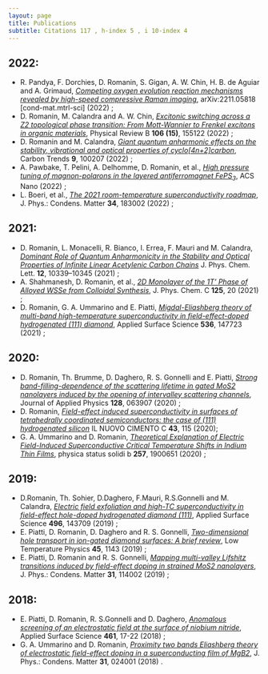```yaml
---
layout: page
title: Publications
subtitle: Citations 117 , h-index 5 , i 10-index 4
---
```


## 2022:

* R. Pandya, F. Dorchies, D. Romanin, S. Gigan, A. W. Chin, H. B. de Aguiar and A. Grimaud, [_Competing oxygen evolution reaction mechanisms revealed by high-speed compressive Raman imaging_](https://doi.org/10.48550/arXiv.2211.05818), arXiv:2211.05818 [cond-mat.mtrl-sci] (2022) ;
* D. Romanin, M. Calandra and A. W. Chin, [_Excitonic switching across a Z2 topological phase transition: From Mott-Wannier to Frenkel excitons in organic materials_](https://journals.aps.org/prb/abstract/10.1103/PhysRevB.106.155122), Physical Review B **106 (15)**, 155122 (2022) ;
* D. Romanin and M. Calandra, [_Giant quantum anharmonic effects on the stability, vibrational and optical properties of cyclo[4n+2]carbon_](https://www.sciencedirect.com/science/article/pii/S2667056922000633?via%3Dihub), Carbon Trends **9**, 100207 (2022) ;
* A. Pawbake, T. Pelini, A. Delhomme, D. Romanin, et al., [_High pressure tuning of magnon-polarons in the layered antiferromagnet FePS<sub>3</sub>_](https://pubs.acs.org/doi/full/10.1021/acsnano.2c04286), ACS Nano (2022) ;
* L. Boeri, et al., [_The 2021 room-temperature superconductivity roadmap_](https://iopscience.iop.org/article/10.1088/1361-648X/ac2864/meta), J. Phys.: Condens. Matter **34**, 183002 (2022) ;

## 2021:

* D. Romanin, L. Monacelli, R. Bianco, I. Errea, F. Mauri and M. Calandra, [_Dominant Role of Quantum Anharmonicity in the Stability and Optical Properties of Infinite Linear Acetylenic Carbon Chains_](https://pubs.acs.org/doi/abs/10.1021/acs.jpclett.1c02964) J. Phys. Chem. Lett. **12**, 10339–10345 (2021) ;
* A. Shahmanesh, D. Romanin, et al., [_2D Monolayer of the 1T’ Phase of Alloyed WSSe from Colloidal Synthesis_](https://pubs.acs.org/doi/abs/10.1021/acs.jpcc.1c02275), J. Phys. Chem. C **125**, 20 (2021) ;
* D. Romanin, G. A. Ummarino and E. Piatti, [_Migdal-Eliashberg theory of multi-band high-temperature superconductivity in field-effect-doped hydrogenated (111) diamond_](https://www.sciencedirect.com/science/article/abs/pii/S0169433220324806), Applied Surface Science **536**, 147723 (2021) ;

## 2020:

* D. Romanin, Th. Brumme, D. Daghero, R. S. Gonnelli and E. Piatti, [_Strong band-filling-dependence of the scattering lifetime in gated MoS2 nanolayers induced by the opening of intervalley scattering channels_](https://aip.scitation.org/doi/abs/10.1063/5.0017921), Journal of Applied Physics **128**, 063907 (2020) ;
* D. Romanin, [_Field-effect induced superconductivity in surfaces of tetrahedrally coordinated semiconductors: the case of (111) hydrogenated silicon_](https://doi.org/10.1393/ncc/i2020-20115-3) IL NUOVO CIMENTO C **43**, 115 (2020);
* G. A. Ummarino and D. Romanin, [_Theoretical Explanation of Electric Field-Induced Superconductive Critical Temperature Shifts in Indium Thin Films_](https://onlinelibrary.wiley.com/doi/abs/10.1002/pssb.201900651), physica status solidi b **257**, 1900651 (2020) ;

## 2019:

* D.Romanin, Th. Sohier, D.Daghero, F.Mauri, R.S.Gonnelli and M. Calandra, [_Electric field exfoliation and high-TC superconductivity in field-effect hole-doped hydrogenated diamond (111)_](https://scholar.google.com/citations?hl=en&user=0U81UJ8AAAAJ&view_op=list_works&sortby=pubdate), Applied Surface Science **496**, 143709 (2019) ;
* E. Piatti, D. Romanin, D. Daghero and R. S. Gonnelli, [_Two-dimensional hole transport in ion-gated diamond surfaces: A brief review_](https://aip.scitation.org/doi/abs/10.1063/10.0000122), Low Temperature Physics **45**, 1143 (2019) ;
* E. Piatti, D. Romanin and R. S. Gonnelli, [_Mapping multi-valley Lifshitz transitions induced by field-effect doping in strained MoS2 nanolayers_](https://iopscience.iop.org/article/10.1088/1361-648X/aaf981/meta), J. Phys.: Condens. Matter **31**, 114002 (2019) ;

## 2018:

* E. Piatti, D. Romanin, R. S.Gonnelli and D. Daghero, [_Anomalous screening of an electrostatic field at the surface of niobium nitride_](https://www.sciencedirect.com/science/article/abs/pii/S0169433218315022), Applied Surface Science **461**, 17-22 (2018) ;
* G. A. Ummarino and D. Romanin, [_Proximity two bands Eliashberg theory of electrostatic field-effect doping in a superconducting film of MgB2_](https://iopscience.iop.org/article/10.1088/1361-648X/aaef6b/meta), J. Phys.: Condens. Matter **31**, 024001 (2018) .
